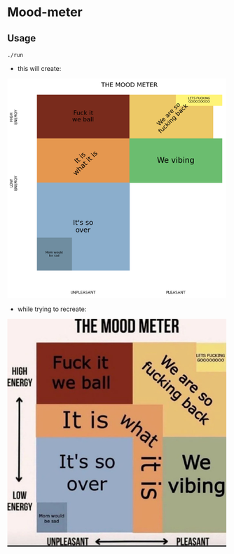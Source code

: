 # Mood-meter

## Usage
```bash
./run
```
- this will create:

<img src="./mood_meter.png" alt="mood_meter" width="500"/>

- while trying to recreate:

<img src="./original.png" alt="original" width="500"/>